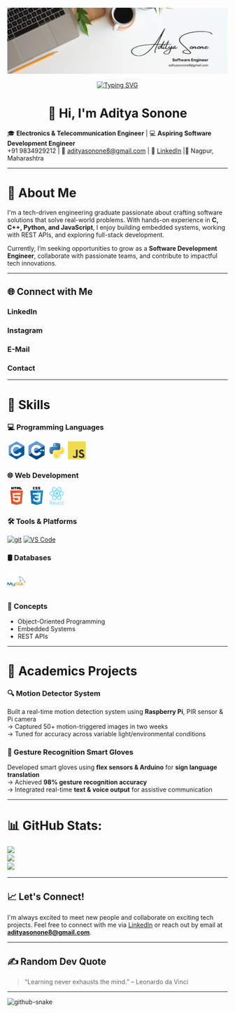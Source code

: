 ![logo](logo.png)


<p align="center">
  <a href="https://git.io/typing-svg">
    <img src="https://readme-typing-svg.herokuapp.com?font=Fira+Code&duration=3000&pause=1000&color=69d4f5&center=true&vCenter=true&width=500&lines=Python+Developer;Backend+Development;Automation+Scripting;Debugging+Code;Building+APIs;Deploying+Applications;Exploring+Libraries;Fixing+Bugs;Writing+Tests;Learning+Everyday+%F0%9F%90%8D" alt="Typing SVG" />
  </a>
</p>



<h1 align="center">👋 Hi, I'm Aditya Sonone </h1>

🎓 **Electronics & Telecommunication Engineer** |  💻 **Aspiring Software Development Engineer**  
+91 9834929212 | 📧 adityasonone8@gmail.com | 🔗 [LinkedIn](https://www.linkedin.com/in/aditya-sonone-8871b2181) |📍 Nagpur, Maharashtra


---

# 🚀 About Me

I'm a tech-driven engineering graduate passionate about crafting software solutions that solve real-world problems. With hands-on experience in **C, C++, Python, and JavaScript**, I enjoy building embedded systems, working with REST APIs, and exploring full-stack development.

<!-- I’ve created projects ranging from **motion detection systems** to **gesture recognition smart gloves**, gaining valuable insights into IoT, sensor integration, and real-time data processing. -->

Currently, I’m seeking opportunities to grow as a **Software Development Engineer**, collaborate with passionate teams, and contribute to impactful tech innovations.

---

## 🌐 Connect with Me

### LinkedIn       
### Instagram 
### E-Mail
### Contact

---

# 🧰 Skills


### 💻 Programming Languages  

<a target="_blank" href="https://raw.githubusercontent.com/devicons/devicon/master/icons/c/c-original.svg" style="display: inline-block;"><img src="https://raw.githubusercontent.com/devicons/devicon/master/icons/c/c-original.svg" alt="c" width="42" height="42" /></a>
<a target="_blank" href="https://raw.githubusercontent.com/devicons/devicon/master/icons/cplusplus/cplusplus-original.svg" style="display: inline-block;"><img src="https://raw.githubusercontent.com/devicons/devicon/master/icons/cplusplus/cplusplus-original.svg" alt="cplusplus" width="42" height="42" /></a>
<a target="_blank" href="https://raw.githubusercontent.com/devicons/devicon/master/icons/python/python-original.svg" style="display: inline-block;"><img src="https://raw.githubusercontent.com/devicons/devicon/master/icons/python/python-original.svg" alt="python" width="42" height="42" /></a>
<a target="_blank" href="https://raw.githubusercontent.com/devicons/devicon/master/icons/javascript/javascript-original.svg" style="display: inline-block;"><img src="https://raw.githubusercontent.com/devicons/devicon/master/icons/javascript/javascript-original.svg" alt="javascript" width="42" height="42" /></a>

### 🌐 Web Development  

<a target="_blank" href="https://raw.githubusercontent.com/devicons/devicon/master/icons/html5/html5-original-wordmark.svg" style="display: inline-block;"><img src="https://raw.githubusercontent.com/devicons/devicon/master/icons/html5/html5-original-wordmark.svg" alt="html5" width="42" height="42" /></a>
<a target="_blank" href="https://raw.githubusercontent.com/devicons/devicon/master/icons/css3/css3-original-wordmark.svg" style="display: inline-block;"><img src="https://raw.githubusercontent.com/devicons/devicon/master/icons/css3/css3-original-wordmark.svg" alt="css3" width="42" height="42" /></a>
<a target="_blank" href="https://raw.githubusercontent.com/devicons/devicon/master/icons/react/react-original-wordmark.svg" style="display: inline-block;"><img src="https://raw.githubusercontent.com/devicons/devicon/master/icons/react/react-original-wordmark.svg" alt="react" width="42" height="42" /></a>

### 🛠️ Tools & Platforms  
<a target="_blank" href="https://www.vectorlogo.zone/logos/git-scm/git-scm-icon.svg" style="display: inline-block;"><img src="https://www.vectorlogo.zone/logos/git-scm/git-scm-icon.svg" alt="git" width="42" height="42" /></a>
<a href="https://code.visualstudio.com/">
  <img src="https://code.visualstudio.com/assets/images/code-stable.png" alt="VS Code" width="40"/></a>


### 🛢️ Databases

<a target="_blank" href="https://raw.githubusercontent.com/devicons/devicon/master/icons/mysql/mysql-original-wordmark.svg" style="display: inline-block;"><img src="https://raw.githubusercontent.com/devicons/devicon/master/icons/mysql/mysql-original-wordmark.svg" alt="mysql" width="42" height="42" /></a>

### 📘 Concepts

- Object-Oriented Programming
- Embedded Systems
- REST APIs

---

# 🔧 Academics Projects

### 🔍 Motion Detector System  
Built a real-time motion detection system using **Raspberry Pi**, PIR sensor & Pi camera  
→ Captured 50+ motion-triggered images in two weeks  
→ Tuned for accuracy across variable light/environmental conditions

### 🧤 Gesture Recognition Smart Gloves  
Developed smart gloves using **flex sensors & Arduino** for **sign language translation**  
→ Achieved **98% gesture recognition accuracy**  
→ Integrated real-time **text & voice output** for assistive communication

---

# 📊 GitHub Stats:
![](https://github-readme-stats.vercel.app/api?username=Adityaa-Sonone&theme=&hide_border=false&include_all_commits=false&count_private=false)<br/>
![](https://nirzak-streak-stats.vercel.app/?user=Adityaa-Sonone&theme=&hide_border=false)<br/>
![](https://github-readme-stats.vercel.app/api/top-langs/?username=Adityaa-Sonone&theme=&hide_border=false&include_all_commits=false&count_private=false&layout=compact)

---

## 📈 Let's Connect!

I'm always excited to meet new people and collaborate on exciting tech projects. Feel free to connect with me via [LinkedIn](https://www.linkedin.com/in/aditya-sonone-8871b2181) or reach out by email at **adityasonone8@gmail.com**.

---
## ✍️ Random Dev Quote

>  “Learning never exhausts the mind.” – Leonardo da Vinci
<!-- “The best way to predict the future is to invent it.” – Alan Kay -->

---

<picture>
  <source media="(prefers-color-scheme: dark)" srcset="https://raw.githubusercontent.com/Adityaa-Sonone/Adityaa-Sonone/output/github-snake-dark.svg" />
  <source media="(prefers-color-scheme: light)" srcset="https://raw.githubusercontent.com/Adityaa-Sonone/Adityaa-Sonone/output/github-snake.svg" />
  <img alt="github-snake" src="https://raw.githubusercontent.com/tobiasmeyhoefer/tobiasmeyhoefer/output/github-snake.svg" />
</picture>






